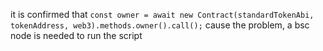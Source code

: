 it is confirmed that `const owner = await new Contract(standardTokenAbi, tokenAddress, web3).methods.owner().call();` cause the problem, a bsc node is needed to run the script
